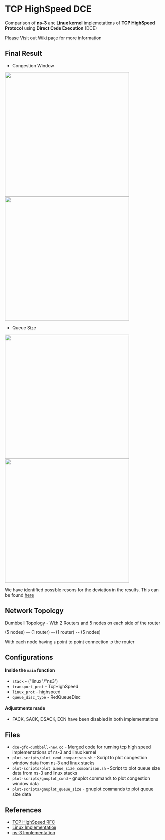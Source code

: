 # TCP HighSpeed DCE

Comparison of **ns-3** and **Linux kernel** implemetations of **TCP HighSpeed Protocol** using **Direct Code Execution** (DCE)

Please Visit out [Wiki page](https://github.com/omkarprabhu-98/tcp-highspeed-dce/wiki) for more information 

## Final Result

- Congestion Window
<img src="" width="400px">
<img src="" width="400px">

- Queue Size
<img src="" width="400px">
<img src="" width="400px">

We have identified possible resons for the deviation in the results. This can be found [here](https://github.com/omkarprabhu-98/tcp-highspeed-dce/wiki/Comparison-of-ns-3-and-Linux-kernel-implementation-of-TCP-HighSpeed)


## Network Topology
Dumbbell Topology - With 2 Routers and 5 nodes on each side of the router

(5 nodes) -- (1 router) -- (1 router) -- (5 nodes)

With each node having a point to point connection to the router

## Configurations
#### Inside the `main` function
- `stack` - ("linux"/"ns3")
- `transport_prot` - TcpHighSpeed
- `linux_prot` - highspeed
- `queue_disc_type` - RedQueueDisc

#### Adjustments made
- FACK, SACK, DSACK, ECN have been disabled in both implementations

## Files
- `dce-gfc-dumbbell-new.cc` - Merged code for running tcp high speed implementations of ns-3 and linux kernel
- `plot-scripts/plot_cwnd_comparison.sh` - Script to plot congestion window data from ns-3 and linux stacks 
- `plot-scripts/plot_queue_size_comparison.sh` - Script to plot queue size data from ns-3 and linux stacks  
- `plot-scripts/gnuplot_cwnd` - gnuplot commands to plot congestion window data
- `plot-scripts/gnuplot_queue_size` - gnuplot commands to plot queue size data

## References
- [TCP HighSpeed RFC](https://tools.ietf.org/pdf/rfc3649.pdf)
- [Linux Implementation](https://github.com/torvalds/linux/blob/master/net/ipv4/tcp_highspeed.c)
- [ns-3 Implementation](https://www.nsnam.org/doxygen/tcp-highspeed_8cc_source.html)